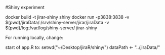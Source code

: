 #Shiny experiment 


docker build -t jirar-shiny shiny
docker run -p3838:3838 -v $(pwd)/jiraData/:/srv/shiny-server/jirar/jiraData  -v $(pwd)/log:/var/log/shiny-server/ jirar-shiny


For running locally, change:

start of app.R to:
    setwd("~/Desktop/jiraR/shiny/")
    dataPath <- "../jiraData/"
